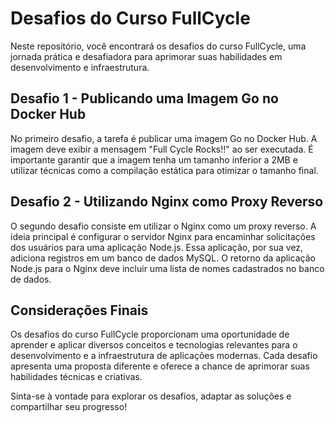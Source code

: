 # Desafios do Curso FullCycle

Neste repositório, você encontrará os desafios do curso FullCycle, uma jornada prática e desafiadora para aprimorar suas habilidades em desenvolvimento e infraestrutura.

## Desafio 1 - Publicando uma Imagem Go no Docker Hub

No primeiro desafio, a tarefa é publicar uma imagem Go no Docker Hub. A imagem deve exibir a mensagem "Full Cycle Rocks!!" ao ser executada. É importante garantir que a imagem tenha um tamanho inferior a 2MB e utilizar técnicas como a compilação estática para otimizar o tamanho final.

## Desafio 2 - Utilizando Nginx como Proxy Reverso

O segundo desafio consiste em utilizar o Nginx como um proxy reverso. A ideia principal é configurar o servidor Nginx para encaminhar solicitações dos usuários para uma aplicação Node.js. Essa aplicação, por sua vez, adiciona registros em um banco de dados MySQL. O retorno da aplicação Node.js para o Nginx deve incluir uma lista de nomes cadastrados no banco de dados.

## Considerações Finais

Os desafios do curso FullCycle proporcionam uma oportunidade de aprender e aplicar diversos conceitos e tecnologias relevantes para o desenvolvimento e a infraestrutura de aplicações modernas. Cada desafio apresenta uma proposta diferente e oferece a chance de aprimorar suas habilidades técnicas e criativas.

Sinta-se à vontade para explorar os desafios, adaptar as soluções e compartilhar seu progresso!
